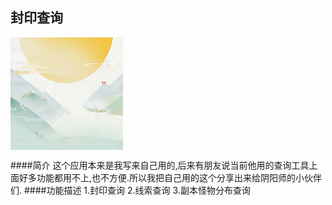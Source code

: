 ## 封印查询
<img align="center" src="https://github.com/ZHK1024/Kagura/blob/master/Resource/images/icon_60@3x.png?raw=true" />
<img scr="https://github.com/ZHK1024/Kagura/blob/master/Resource/images/clue.png?raw=true">

####简介
这个应用本来是我写来自己用的,后来有朋友说当前他用的查询工具上面好多功能都用不上,也不方便.所以我把自己用的这个分享出来给阴阳师的小伙伴们.
####功能描述
1.封印查询
2.线索查询
3.副本怪物分布查询
